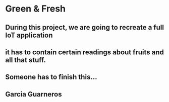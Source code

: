 # Green & Fresh

## During this project, we are going to recreate a full IoT application
## it has to contain certain readings about fruits and all that stuff.

## Someone has to finish this...

## Garcia Guarneros 